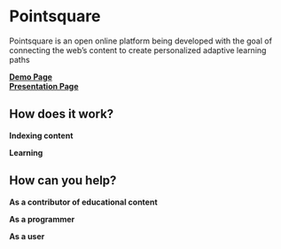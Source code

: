 # Pointsquare #

Pointsquare is an open online platform being developed with the goal of connecting the web’s content to create personalized adaptive learning paths 

**[Demo Page](https://pointsquare.herokuapp.com/)**  
**[Presentation Page](http://pointsquare.org/)**  

## How does it work? ##
**Indexing content**

**Learning**

## How can you help? ##
**As a contributor of educational content**

**As a programmer**

**As a user**
